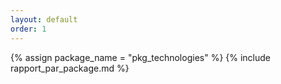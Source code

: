 ```yaml
---
layout: default
order: 1
---
```


{% assign package_name = "pkg_technologies" %}
{% include rapport_par_package.md %}